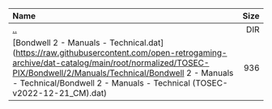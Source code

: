 |Name|Size|
|:---|---:|
|[..](../index.html)|DIR|
|[Bondwell 2 - Manuals - Technical.dat](https://raw.githubusercontent.com/open-retrogaming-archive/dat-catalog/main/root/normalized/TOSEC-PIX/Bondwell/2/Manuals/Technical/Bondwell 2 - Manuals - Technical/Bondwell 2 - Manuals - Technical (TOSEC-v2022-12-21_CM).dat)|936|
